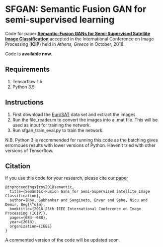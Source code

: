 # SFGAN: Semantic Fusion GAN for semi-supervised learning

Code for paper [**Semantic-Fusion GANs for Semi-Supervised Satellite Image Classification**](https://ieeexplore.ieee.org/abstract/document/8451836/) accepted in the International Conference on Image Processing (**ICIP**) held in *Athens, Greece* in October, 2018.

Code is **available now**.

## Requirements
1. Tensorflow 1.5
2. Python 3.5

## Instructions
1. First download the [EuroSAT](http://madm.dfki.de/files/sentinel/EuroSAT.zip) data set and extract the images.
2. Run the file_reader.m to convert the images into a .mat file. This will be used as input for training the network.
3. Run sfgan_train_eval.py to train the network.

N.B. Python 3 is recommended for running this code as the batching gives errornoues results with lower versions of Python. Haven't tried with other versions of Tensorflow.

## Citation
If you use this code for your research, please cite our [paper](https://ieeexplore.ieee.org/abstract/document/8451836/)
```
@inproceedings{roy2018semantic,
  title={Semantic-Fusion Gans for Semi-Supervised Satellite Image Classification},
  author={Roy, Subhankar and Sangineto, Enver and Sebe, Nicu and Demir, Beg{\"u}m},
  booktitle={2018 25th IEEE International Conference on Image Processing (ICIP)},
  pages={684--688},
  year={2018},
  organization={IEEE}
}
```
A commented version of the code will be updated soon.

